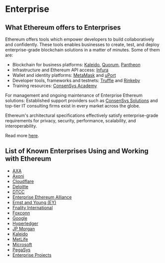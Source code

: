 # Enterprise

## What Ethereum offers to Enterprises

Ethereum offers tools which empower developers to build collaboratively and confidently. These tools enables businesses to create, test, and deploy  enterprise-grade blockchain solutions in a matter of minutes. Some of them are:

* Blockchain for business platforms: [Kaleido](https://kaleido.io/), [Quorum](https://www.jpmorgan.com/global/Quorum), [Pantheon](https://pegasys.tech/)
* Infrastructure and Ethereum API access: [Infura](https://infura.io/)
* Wallet and identity platforms: [MetaMask](https://metamask.io/) and [uPort](https://www.uport.me/)
* Developer tools, frameworks and testnets: [Truffle](https://truffleframework.com/) and [Rinkeby](https://www.rinkeby.io/)
* Training resources: [ConsenSys Academy](https://consensys.net/academy/)

For management and ongoing maintenance of Enterprise Ethereum solutions: Established support providers such as [ConsenSys Solutions](http://consensys.net/solutions/) and top-tier IT consulting firms exist in every market across the globe.<br/>

Ethereum's architectural specifications effectively satisfy enterprise-grade requirements for privacy, security, performance, scalability, and interoperability. 

Read more [here](https://consensys.net/enterprise-ethereum/best-blockchain-for-business/).

## List of Known Enterprises Using and Working with Ethereum

* [AXA](axa.md)
* [Axoni](axoni.md)
* [Cloudflare](cloudflare.md)
* [Deloitte](deloitte.md)
* [DTCC](dtcc.md)
* [Enterprise Ethereum Alliance](eea.md)
* [Ernst and Young (EY)](ey.md)
* [Fnality International](fnality.md)
* [Foxconn](foxconn.md)
* [Google](google.md)
* [Hyperledger](hyperledger.md)
* [JP Morgan](jpm.md)
* [Kaleido](kaleido.md)
* [MetLife](metlife.md)
* [Microsoft](microsoft.md)
* [PegaSys](pegasys.md)
* [Enterprise Projects](projects.md)
